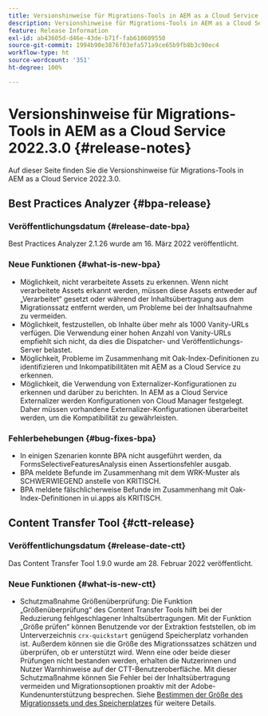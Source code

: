 ```yaml
---
title: Versionshinweise für Migrations-Tools in AEM as a Cloud Service 2022.3.0
description: Versionshinweise für Migrations-Tools in AEM as a Cloud Service 2022.3.0
feature: Release Information
exl-id: ab43605d-d46e-43de-b71f-fab610609550
source-git-commit: 1994b90e3876f03efa571a9ce65b9fb8b3c90ec4
workflow-type: ht
source-wordcount: '351'
ht-degree: 100%

---
```


# Versionshinweise für Migrations-Tools in AEM as a Cloud Service 2022.3.0 {#release-notes}

Auf dieser Seite finden Sie die Versionshinweise für Migrations-Tools in AEM as a Cloud Service 2022.3.0.

## Best Practices Analyzer {#bpa-release}

### Veröffentlichungsdatum {#release-date-bpa}

Best Practices Analyzer 2.1.26 wurde am 16. März 2022 veröffentlicht.

### Neue Funktionen {#what-is-new-bpa}

* Möglichkeit, nicht verarbeitete Assets zu erkennen. Wenn nicht verarbeitete Assets erkannt werden, müssen diese Assets entweder auf „Verarbeitet“ gesetzt oder während der Inhaltsübertragung aus dem Migrationssatz entfernt werden, um Probleme bei der Inhaltsaufnahme zu vermeiden.
* Möglichkeit, festzustellen, ob Inhalte über mehr als 1000 Vanity-URLs verfügen. Die Verwendung einer hohen Anzahl von Vanity-URLs empfiehlt sich nicht, da dies die Dispatcher- und Veröffentlichungs-Server belastet.
* Möglichkeit, Probleme im Zusammenhang mit Oak-Index-Definitionen zu identifizieren und Inkompatibilitäten mit AEM as a Cloud Service zu erkennen.
* Möglichkeit, die Verwendung von Externalizer-Konfigurationen zu erkennen und darüber zu berichten. In AEM as a Cloud Service Externalizer werden Konfigurationen von Cloud Manager festgelegt. Daher müssen vorhandene Externalizer-Konfigurationen überarbeitet werden, um die Kompatibilität zu gewährleisten.

### Fehlerbehebungen {#bug-fixes-bpa}

* In einigen Szenarien konnte BPA nicht ausgeführt werden, da FormsSelectiveFeaturesAnalysis einen Assertionsfehler ausgab.
* BPA meldete Befunde im Zusammenhang mit dem WRK-Muster als SCHWERWIEGEND anstelle von KRITISCH.
* BPA meldete fälschlicherweise Befunde im Zusammenhang mit Oak-Index-Definitionen in ui.apps als KRITISCH.

## Content Transfer Tool {#ctt-release}

### Veröffentlichungsdatum {#release-date-ctt}

Das Content Transfer Tool 1.9.0 wurde am 28. Februar 2022 veröffentlicht.

### Neue Funktionen {#what-is-new-ctt}

* Schutzmaßnahme Größenüberprüfung: Die Funktion „Größenüberprüfung“ des Content Transfer Tools hilft bei der Reduzierung fehlgeschlagener Inhaltsübertragungen. Mit der Funktion „Größe prüfen“ können Benutzende vor der Extraktion feststellen, ob im Unterverzeichnis `crx-quickstart` genügend Speicherplatz vorhanden ist. Außerdem können sie die Größe des Migrationssatzes schätzen und überprüfen, ob er unterstützt wird. Wenn eine oder beide dieser Prüfungen nicht bestanden werden, erhalten die Nutzerinnen und Nutzer Warnhinweise auf der CTT-Benutzeroberfläche. Mit dieser Schutzmaßnahme können Sie Fehler bei der Inhaltsübertragung vermeiden und Migrationsoptionen proaktiv mit der Adobe-Kundenunterstützung besprechen. Siehe [Bestimmen der Größe des Migrationssets und des Speicherplatzes](https://experienceleague.adobe.com/docs/experience-manager-cloud-service/content/migration-journey/cloud-migration/content-transfer-tool/getting-started-content-transfer-tool.html?lang=de#migration-set-size) für weitere Details.
